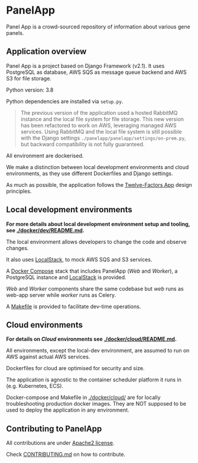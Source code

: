# PanelApp


Panel App is a crowd-sourced repository of information about various gene panels.



## Application overview

Panel App is a project based on Django Framework (v2.1).
It uses PostgreSQL as database, AWS SQS as message queue backend and AWS S3 for file storage.

Python version: 3.8

Python dependencies are installed via `setup.py`.

> The previous version of the application used a hosted RabbitMQ instance and the local file system for file storage.
> This new version has been refactored to work on AWS, leveraging managed AWS services.
> Using RabbitMQ and the local file system is still possible with the Django settings `./panelapp/panelapp/settings/on-prem.py`,
> but backward compatibility is not fully guaranteed.

All environment are dockerised.

We make a distinction between local development environments and cloud environments, as they use different Dockerfiles and Django settings.

As much as possible, the application follows the [Twelve-Factors App](https://12factor.net/) design principles.

## Local development environments

**For more details about local development environment setup and tooling, see [./docker/dev/README.md](docker/dev/README.md).**


The local environment allows developers to change the code and observe changes.

It also uses [LocalStack](https://github.com/localstack/localstack), to mock AWS SQS and S3 services.

A [Docker Compose](docker/dev/docker-compose.yml) stack that includes PanelApp (_Web_ and _Worker_), a PostgreSQL instance and [LocalStack](https://github.com/localstack/localstack) is provided.

_Web_ and _Worker_ components share the same codebase but _web_ runs as web-app server while _worker_ runs as Celery.

A [Makefile](docker/dev/Makefile) is provided to facilitate dev-time operations.


## Cloud environments

**For details on _Cloud_ environments see [./docker/cloud/README.md](docker/cloud/README.md).**

All environments, except the local-dev environment, are assumed to run on AWS against actual AWS services.

Dockerfiles for cloud are optimised for security and size.

The application is agnostic to the container scheduler platform it runs in (e.g. Kubernetes, ECS).

Docker-compose and Makefile in  [./docker/cloud/](docker/cloud/) are for locally troubleshooting production docker images.
They are NOT supposed to be used to deploy the application in any environment.

## Contributing to PanelApp

All contributions are under [Apache2 license](http://www.apache.org/licenses/LICENSE-2.0.html#contributions).

Check [CONTRIBUTING.md](./CONTRIBUTING.md) on how to contribute.
